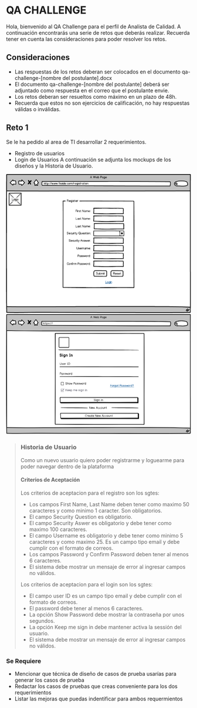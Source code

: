 # QA CHALLENGE

Hola, bienvenido al QA Challenge para el perfil de Analista de Calidad. A continuación encontrarás una serie de retos que deberás realizar.
Recuerda tener en cuenta las consideraciones para poder resolver los retos.

## Consideraciones
* Las respuestas de los retos deberan ser colocados en el documento qa-challenge-[nombre del postulante].docx
* El documento qa-challenge-[nombre del postulante] deberá ser adjuntado como respuesta en el correo que el postulante envie.
* Los retos deberan ser resueltos como máximo en un plazo de 48h.
* Recuerda que estos no son ejercicios de calificación, no hay respuestas válidas o inválidas.

## Reto 1

Se le ha pedido al area de TI desarrollar 2 requerimientos.
* Registro de usuarios
* Login de Usuarios
A continuación se adjunta los mockups de los diseños y la Historia de Usuario.

![registro](/registration.png) 
![login](/login.png)

> ### Historia de Usuario
> Como un nuevo usuario quiero poder registrarme y loguearme para poder navegar dentro de la plataforma
> #### Criterios de Aceptación
> Los criterios de aceptacion para el registro son los sgtes:
> * Los campos First Name, Last Name deben tener como maximo 50 caracteres y como minimo 1 caracter. Son obligatorios.
> * El campo Security Question es obligatorio.
> * El campo Security Aswer es obligatorio y debe tener como maximo 100 caracteres.
> * El campo Username es obligatorio y debe tener como minimo 5 caracteres y como maximo 25. Es un campo tipo email y debe cumplir con el formato de correos.
> * Los campos Password y Confirm Password deben tener al menos 6 caracteres.
> * El sistema debe mostrar un mensaje de error al ingresar campos no válidos.
> 
> Los criterios de aceptacion para el login son los sgtes:
> * El campo user ID es un campo tipo email y debe cumplir con el formato de correos.
> * El password debe tener al menos 6 caracteres.
> * La opción Show Password debe mostrar la contraseña por unos segundos.
> * La opción Keep me sign in debe mantener activa la sessión del usuario.
> * El sistema debe mostrar un mensaje de error al ingresar campos no válidos.


  ### Se Requiere
  * Mencionar que técnica de diseño de casos de prueba usarías para generar los casos de prueba
  * Redactar los casos de pruebas que creas conveniente para los dos requerimientos
  * Listar las mejoras que puedas indentificar para ambos requermientos
  








